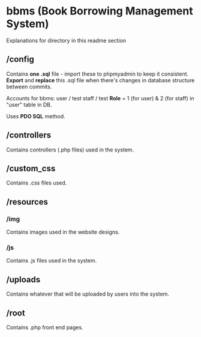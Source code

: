 # bbms (Book Borrowing Management System)

Explanations for directory in this readme section

## /config

Contains **one .sql** file - import these to phpmyadmin to keep it consistent.
**Export** and **replace** this .sql file when there's changes in database structure between commits.

Accounts for bbms:
user / test
staff / test
**Role** = 1 (for user) & 2 (for staff) in "user" table in DB.

Uses **PDO SQL** method.

## /controllers

Contains controllers (.php files) used in the system.

## /custom_css

Contains .css files used.

## /resources

### /img

Contains images used in the website designs.

### /js

Contains .js files used in the system.

## /uploads

Contains whatever that will be uploaded by users into the system.

## /root

Contains .php front end pages.

